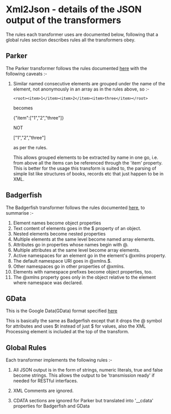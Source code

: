 # Xml2Json - details of the JSON output of the transformers

The rules each transformer uses are documented below, following that a global rules section describes
rules all the transformers obey.

## Parker 
The Parker transformer follows the rules documented [here](https://code.google.com/p/xml2json-xslt/wiki/TransformingRules) with the following caveats :-

1. Similar named consecutive elements are grouped under the name of the element, not
   anonymously in an array as in the rules above, so :-
   
   `<root><item>1</item><item>2</item><item>three</item></root>`
   
   becomes 
   
   {"item":["1","2","three"]} 
   
   NOT 
   
   ["1","2","three"]
   
   as per the rules.
   
   This allows grouped elements to be extracted by name in one go, i.e. from above all the 
   items can be referenced through the 'item' property. This is better for the usage this transform
   is suited to, the parsing of simple list like structures of books, records etc that just happen to
   be in XML.

## Badgerfish
The Badgerfish transformer follows the rules documented [here](http://www.sklar.com/badgerfish/), to summarise :-
   
   1.  Element names become object properties
   2.  Text content of elements goes in the $ property of an object.
   3.  Nested elements become nested properties
   4.  Multiple elements at the same level become named array elements.
   5.  Attributes go in properties whose names begin with @.
   6.  Multiple attributes at the same level become array elements.
   7.  Active namespaces for an element go in the element's @xmlns property.
   8.  The default namespace URI goes in @xmlns.$.
   9.  Other namespaces go in other properties of @xmlns.
   10. Elements with namespace prefixes become object properties, too.
   11. The @xmlns property goes only in the object relative to the element where namespace was declared.
   
## GData
This is the Google Data(GData) format specified [here](https://developers.google.com/gdata/docs/json?csw=1)
 
This is basically the same as Badgerfish except that it drops the @ symbol for attributes and 
uses $t instead of just $ for values, also the XML Processing element is included at the top of the
transform.
 
## Global Rules
Each transformer implements the following rules :-
 
1. All JSON output is in the form of strings, numeric literals, true and false become strings.
    This allows the output to be 'transmission ready' if needed for RESTful interfaces.
 
2. XML Comments are ignored.
 
3. CDATA sections are ignored for Parker but translated into '__cdata' properties
   for Badgerfish and GData
 
 